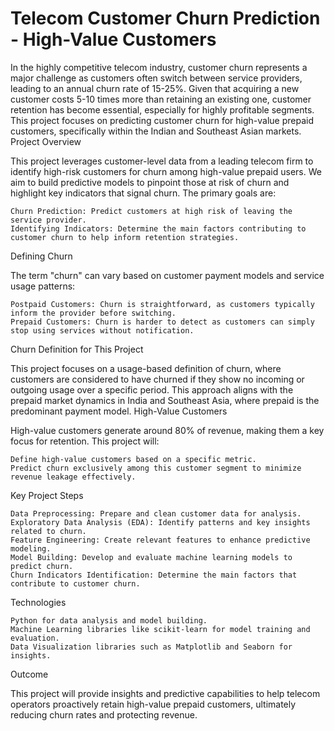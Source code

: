 # Telecom Customer Churn Prediction - High-Value Customers

In the highly competitive telecom industry, customer churn represents a major challenge as customers often switch between service providers, leading to an annual churn rate of 15-25%. Given that acquiring a new customer costs 5-10 times more than retaining an existing one, customer retention has become essential, especially for highly profitable segments. This project focuses on predicting customer churn for high-value prepaid customers, specifically within the Indian and Southeast Asian markets.
Project Overview

This project leverages customer-level data from a leading telecom firm to identify high-risk customers for churn among high-value prepaid users. We aim to build predictive models to pinpoint those at risk of churn and highlight key indicators that signal churn. The primary goals are:

    Churn Prediction: Predict customers at high risk of leaving the service provider.
    Identifying Indicators: Determine the main factors contributing to customer churn to help inform retention strategies.

Defining Churn

The term "churn" can vary based on customer payment models and service usage patterns:

    Postpaid Customers: Churn is straightforward, as customers typically inform the provider before switching.
    Prepaid Customers: Churn is harder to detect as customers can simply stop using services without notification.

Churn Definition for This Project

This project focuses on a usage-based definition of churn, where customers are considered to have churned if they show no incoming or outgoing usage over a specific period. This approach aligns with the prepaid market dynamics in India and Southeast Asia, where prepaid is the predominant payment model.
High-Value Customers

High-value customers generate around 80% of revenue, making them a key focus for retention. This project will:

    Define high-value customers based on a specific metric.
    Predict churn exclusively among this customer segment to minimize revenue leakage effectively.

Key Project Steps

    Data Preprocessing: Prepare and clean customer data for analysis.
    Exploratory Data Analysis (EDA): Identify patterns and key insights related to churn.
    Feature Engineering: Create relevant features to enhance predictive modeling.
    Model Building: Develop and evaluate machine learning models to predict churn.
    Churn Indicators Identification: Determine the main factors that contribute to customer churn.

Technologies

    Python for data analysis and model building.
    Machine Learning libraries like scikit-learn for model training and evaluation.
    Data Visualization libraries such as Matplotlib and Seaborn for insights.

Outcome

This project will provide insights and predictive capabilities to help telecom operators proactively retain high-value prepaid customers, ultimately reducing churn rates and protecting revenue.
